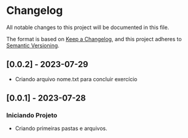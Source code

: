 # Changelog

All notable changes to this project will be documented in this file.

The format is based on [Keep a Changelog](https://keepachangelog.com/en/1.0.0/),
and this project adheres to [Semantic Versioning](https://semver.org/spec/v2.0.0.html).

## [0.0.2] - 2023-07-29

 - Criando arquivo nome.txt para concluir exercício

## [0.0.1] - 2023-07-28

### Iniciando Projeto

- Criando primeiras pastas e arquivos.